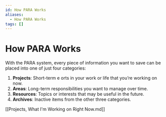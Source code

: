 ```yaml
---
id: How PARA Works
aliases:
  - How PARA Works
tags: []
---
```


# How PARA Works

With the PARA system, every piece of information you want to save can be
placed into one of just four categories:

1. **Projects**: Short-term e orts in your work or life that you’re working on
   now.
2. **Areas**: Long-term responsibilities you want to manage over time.
3. **Resources**: Topics or interests that may be useful in the future.
4. **Archives**: Inactive items from the other three categories.

[[Projects, What I'm Working on Right Now.md]]

